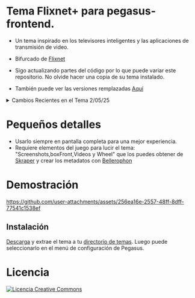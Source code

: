 # Tema Flixnet+ para pegasus-frontend.
 - Un tema inspirado en los televisores inteligentes y las aplicaciones de transmisión de video.
 - Bifurcado de [Flixnet](https://github.com/mmatyas/pegasus-theme-flixnet)

- Sigo actualizando partes del código por lo que puede variar este repositorio. No olvide hacer una copia de su tema instalado.
- También puede ver las versiones remplazadas [Aquí](https://www.mediafire.com/folder/wycdtzwa6hdoh/FlixNet_Plus_Versiones)


<details>
<summary>Cambios Recientes en el Tema 2/05/25</summary> 
  <br>
  
<details>
<summary>Exclusión de la colección "Movies"</summary>

- Con la reciente integración de [PMDB-Scraper](https://github.com/ZagonAb/PMDB-Scraper) al entorno de Pegasus-Fe, se ha implementado un filtro sobre `api.allGames` para excluir los elementos pertenecientes a la colección "Movies". Esto evita que las películas se muestren en la interfaz, manteniéndola enfocada exclusivamente en videojuegos.
</details>


  
  <details>
  <summary>Logica de video mejorada</summary>
  
  - El componente Video ahora solo es visible cuando hasVideo es true, evitando la pantalla negra cuando no hay video.
  - Requiere de "show existing games" activado.
  
  </details>
  
</details>


# Pequeños detalles

- Usarlo siempre en pantalla completa para una mejor experiencia.
- Requiere elementos del juego para lucir el tema:  "Screenshots,boxFront,Videos y Wheel"  que los puedes obtener de 
[Skraper](https://www.skraper.net/) y crear los metadatos con [Bellerophon](https://github.com/valsou/bellerophon)

# Demostración

https://github.com/user-attachments/assets/256ea16e-2557-48ff-8dff-77541c1538ef

## Instalación

[Descarga](https://github.com/ZagonAb/FlixNet_Plus/archive/refs/heads/main.zip) y extrae el tema a tu [directorio de temas](http://pegasus-frontend.org/docs/user-guide/installing-themes). Luego puede seleccionarlo en el menú de configuración de Pegasus.


# Licencia
<a rel="license" href="http://creativecommons.org/licenses/by-nc-sa/4.0/"><img alt="Licencia Creative Commons" style="border-width:0" src="https://i.creativecommons.org/l/by-nc-sa/4.0/88x31.png" /></a><br /><a rel="license" href="http://creativecommons.org/licenses/by-nc-sa/4.0/"></a>
